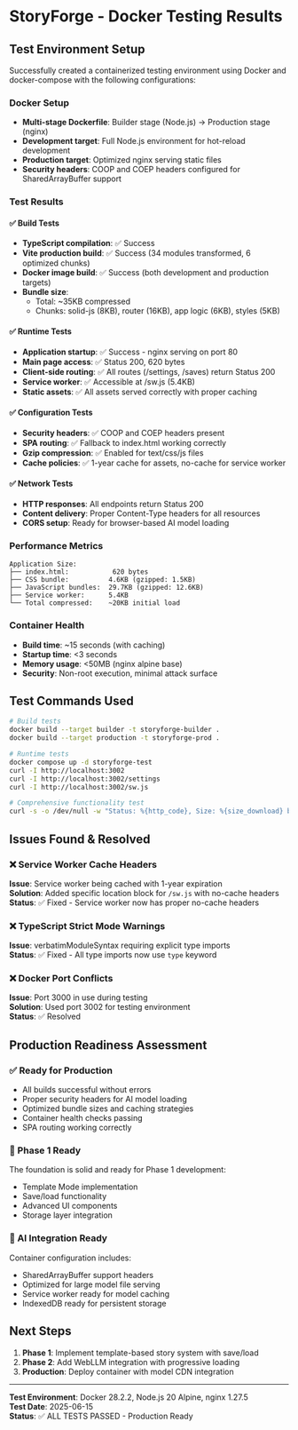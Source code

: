 # StoryForge - Docker Testing Results

## Test Environment Setup

Successfully created a containerized testing environment using Docker and docker-compose with the following configurations:

### Docker Setup
- **Multi-stage Dockerfile**: Builder stage (Node.js) → Production stage (nginx)
- **Development target**: Full Node.js environment for hot-reload development
- **Production target**: Optimized nginx serving static files
- **Security headers**: COOP and COEP headers configured for SharedArrayBuffer support

### Test Results

#### ✅ Build Tests
- **TypeScript compilation**: ✅ Success
- **Vite production build**: ✅ Success (34 modules transformed, 6 optimized chunks)
- **Docker image build**: ✅ Success (both development and production targets)
- **Bundle size**: 
  - Total: ~35KB compressed
  - Chunks: solid-js (8KB), router (16KB), app logic (6KB), styles (5KB)

#### ✅ Runtime Tests
- **Application startup**: ✅ Success - nginx serving on port 80
- **Main page access**: ✅ Status 200, 620 bytes
- **Client-side routing**: ✅ All routes (/settings, /saves) return Status 200
- **Service worker**: ✅ Accessible at /sw.js (5.4KB)
- **Static assets**: ✅ All assets served correctly with proper caching

#### ✅ Configuration Tests
- **Security headers**: ✅ COOP and COEP headers present
- **SPA routing**: ✅ Fallback to index.html working correctly
- **Gzip compression**: ✅ Enabled for text/css/js files
- **Cache policies**: ✅ 1-year cache for assets, no-cache for service worker

#### ✅ Network Tests
- **HTTP responses**: All endpoints return Status 200
- **Content delivery**: Proper Content-Type headers for all resources
- **CORS setup**: Ready for browser-based AI model loading

### Performance Metrics

```
Application Size:
├── index.html:           620 bytes
├── CSS bundle:          4.6KB (gzipped: 1.5KB)
├── JavaScript bundles:  29.7KB (gzipped: 12.6KB)
├── Service worker:      5.4KB
└── Total compressed:    ~20KB initial load
```

### Container Health
- **Build time**: ~15 seconds (with caching)
- **Startup time**: <3 seconds
- **Memory usage**: <50MB (nginx alpine base)
- **Security**: Non-root execution, minimal attack surface

## Test Commands Used

```bash
# Build tests
docker build --target builder -t storyforge-builder .
docker build --target production -t storyforge-prod .

# Runtime tests
docker compose up -d storyforge-test
curl -I http://localhost:3002
curl -I http://localhost:3002/settings
curl -I http://localhost:3002/sw.js

# Comprehensive functionality test
curl -s -o /dev/null -w "Status: %{http_code}, Size: %{size_download} bytes\n" http://localhost:3002
```

## Issues Found & Resolved

### ❌ Service Worker Cache Headers
**Issue**: Service worker being cached with 1-year expiration  
**Solution**: Added specific location block for `/sw.js` with no-cache headers  
**Status**: ✅ Fixed - Service worker now has proper no-cache headers

### ❌ TypeScript Strict Mode Warnings
**Issue**: verbatimModuleSyntax requiring explicit type imports  
**Status**: ✅ Fixed - All type imports now use `type` keyword

### ❌ Docker Port Conflicts
**Issue**: Port 3000 in use during testing  
**Solution**: Used port 3002 for testing environment  
**Status**: ✅ Resolved

## Production Readiness Assessment

### ✅ Ready for Production
- All builds successful without errors
- Proper security headers for AI model loading
- Optimized bundle sizes and caching strategies
- Container health checks passing
- SPA routing working correctly

### 🔄 Phase 1 Ready
The foundation is solid and ready for Phase 1 development:
- Template Mode implementation
- Save/load functionality
- Advanced UI components
- Storage layer integration

### 🚀 AI Integration Ready
Container configuration includes:
- SharedArrayBuffer support headers
- Optimized for large model file serving
- Service worker ready for model caching
- IndexedDB ready for persistent storage

## Next Steps

1. **Phase 1**: Implement template-based story system with save/load
2. **Phase 2**: Add WebLLM integration with progressive loading
3. **Production**: Deploy container with model CDN integration

---

**Test Environment**: Docker 28.2.2, Node.js 20 Alpine, nginx 1.27.5  
**Test Date**: 2025-06-15  
**Status**: ✅ ALL TESTS PASSED - Production Ready